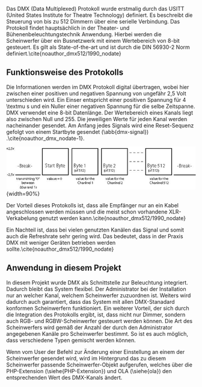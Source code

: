 Das DMX (Data Multiplexed) Protokoll wurde erstmalig durch das USITT (United States Institute for Theatre Technology) definiert. Es beschreibt die Steuerung von bis zu 512 Dimmern über eine serielle Verbindung. Das Protokoll findet hauptsächlich in der Theater- und Bühenenbeleuchtungstechnik Anwendung. Hierbei werden die Scheinwerfer über ein Busnetzwerk mit einem Wertebereich von 8-bit gesteuert. Es gilt als State-of-the-art und ist durch die DIN 56930-2 Norm definiert.\cite{noauthor_dmx512/1990_nodate}

## Funktionsweise des Protokolls

Die Informationen werden im DMX Protokoll digital übertragen, wobei hier zwischen einer positiven und negativen Spannung von ungefähr 2,5 Volt unterschieden wird. Ein Einser entspricht einer positiven Spannung für 4 \textmu s und ein Nuller einer negativen Spannung für die selbe Zeitspanne. DMX verwendet eine 8-bit Datenlänge. Der Wertebereich eines Kanals liegt also zwischen Null und 255. Die jeweiligen Werte für jeden Kanal werden nacheinander gesendet. Am Anfang jedes Signals wird eine Reset-Sequenz gefolgt von einem Startbyte gesendet (\abb{dmx-signal}) .\cite{noauthor_dmx_nodate-1}.

![Darstellung des DMX-Signals\label{dmx-signal}](bilder/Clemens/dmx.jpg){width=90%}

Der Vorteil dieses Protokolls ist, dass alle Empfänger nur an ein Kabel angeschlossen werden müssen und die meist schon vorhandene XLR-Verkabelung genutzt werden kann.\cite{noauthor_dmx512/1990_nodate}

Ein Nachteil ist, dass bei vielen genutzten Kanälen das Signal und somit auch die Refreshrate sehr gering wird. Das bedeutet, dass in der Praxis DMX mit weniger Geräten betrieben werden sollte.\cite{noauthor_dmx512/1990_nodate}

## Anwendung in diesem Projekt

In diesem Projekt wurde DMX als Schnittstelle zur Beleuchtung integriert. Dadurch bleibt das System flexibel. Der Administrator bei der Installation nur an welcher Kanal, welchem Scheinwerfer zuzuordnen ist. Weiters wird dadurch auch garantiert, dass das System mit allen DMX-Stanadard konformen Scheinwerfern funktioniert. Ein weiterer Vorteil, der sich durch die Integration des Protokolls ergibt, ist, dass nicht nur Dimmer, sondern auch RGB- und RGBW-Scheinwerfer gesteuert werden können. Die Art des Scheinwerfers wird gemäß der Anzahl der durch den Administrator angegebenen Kanäle pro Scheinwerfer bestimmt. So ist es auch möglich, dass verschiedene Typen gemischt werden können.

Wenn vom User der Befehl zur Änderung einer Einstellung an einem der Scheinwerfer gesendet wird, wird im Hintergrund das zu diesem Scheinwerfer passende Scheinwerfer-Objekt aufgerufen, welches über die PHP-Extension (\siehe{PHP-Extension}) und OLA (\siehe{ola}) den entsprechenden Wert des DMX-Kanals ändert.